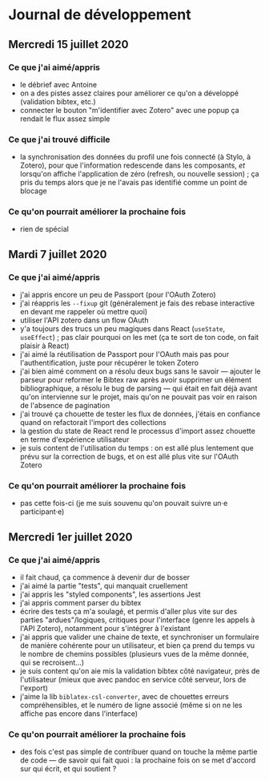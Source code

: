 # Journal de développement

## Mercredi 15 juillet 2020

### Ce que j'ai aimé/appris

- le débrief avec Antoine
- on a des pistes assez claires pour améliorer ce qu'on a développé (validation bibtex, etc.)
- connecter le bouton "m'identifier avec Zotero" avec une popup ça rendait le flux assez simple

### Ce que j'ai trouvé difficile

- la synchronisation des données du profil une fois connecté (à Stylo, à Zotero), pour que l'information redescende dans les composants, _et_ lorsqu'on affiche l'application de zéro (refresh, ou nouvelle session) ; ça pris du temps alors que je ne l'avais pas identifié comme un point de blocage

### Ce qu'on pourrait améliorer la prochaine fois

- rien de spécial

## Mardi 7 juillet 2020

### Ce que j'ai aimé/appris

- j'ai appris encore un peu de Passport (pour l'OAuth Zotero)
- j'ai réappris les `--fixup` git (généralement je fais des rebase interactive en devant me rappeler où mettre quoi)
- utiliser l'API zotero dans un flow OAuth
- y'a toujours des trucs un peu magiques dans React (`useState`, `useEffect`) ; pas clair pourquoi on les met (ça te sort de ton code, on fait plaisir à React)
- j'ai aimé la réutilisation de Passport pour l'OAuth mais pas pour l'authentification, juste pour récupérer le token Zotero
- j'ai bien aimé comment on a résolu deux bugs sans le savoir — ajouter le parseur pour reformer le Bibtex raw après avoir supprimer un élément bibliographique, a résolu le bug de parsing — qui était en fait déjà avant qu'on intervienne sur le projet, mais qu'on ne pouvait pas voir en raison de l'absence de pagination
- j'ai trouvé ça chouette de tester les flux de données, j'étais en confiance quand on refactorait l'import des collections
- la gestion du state de React rend le processus d'import assez chouette en terme d'expérience utilisateur
- je suis content de l'utilisation du temps : on est allé plus lentement que prévu sur la correction de bugs, et on est allé plus vite sur l'OAuth Zotero

### Ce qu'on pourrait améliorer la prochaine fois

- pas cette fois-ci (je me suis souvenu qu'on pouvait suivre un·e participant·e)

## Mercredi 1er juillet 2020

### Ce que j'ai aimé/appris

- il fait chaud, ça commence à devenir dur de bosser
- j'ai aimé la partie "tests", qui manquait cruellement
- j'ai appris les "styled components", les assertions Jest
- j'ai appris comment parser du bibtex
- écrire des tests ça m'a soulagé, et permis d'aller plus vite sur des parties "ardues"/logiques, critiques pour l'interface (genre les appels à l'API Zotero), notamment pour s'intégrer à l'existant
- j'ai appris que valider une chaine de texte, et synchroniser un formulaire de manière cohérente pour un utilisateur, et bien ça prend du temps vu le nombre de chemins possibles (plusieurs vues de la même donnée, qui se recroisent…)
- je suis content qu'on aie mis la validation bibtex côté navigateur, près de l'utilisateur (mieux que avec pandoc en service côté serveur, lors de l'export)
- j'aime la lib `biblatex-csl-converter`, avec de chouettes erreurs compréhensibles, et le numéro de ligne associé (même si on ne les affiche pas encore dans l'interface)

### Ce qu'on pourrait améliorer la prochaine fois

- des fois c'est pas simple de contribuer quand on touche la même partie de code — de savoir qui fait quoi : la prochaine fois on se met d'accord sur qui écrit, et qui soutient ?
